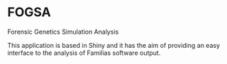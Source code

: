 # FOGSA
Forensic Genetics Simulation Analysis

This application is based in Shiny and it has the aim of providing an easy interface to the analysis of Familias software output. 
